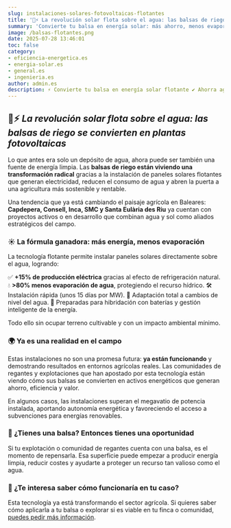 ```yaml
---
slug: instalaciones-solares-fotovoltaicas-flotantes
title: '🌊⚡ La revolución solar flota sobre el agua: las balsas de riego se convierten en plantas fotovoltaicas'
summary: 'Convierte tu balsa en energía solar: más ahorro, menos evaporación y sin ocupar terreno agrícola.'
image: /balsas-flotantes.png
date: 2025-07-28 13:46:01
toc: false
category:
- eficiencia-energetica.es
- energia-solar.es
- general.es
- ingenieria.es
author: admin.es
description: ⚡ Convierte tu balsa en energía solar flotante ✔ Ahorra agua y luz ✚ Solución rentable y sostenible para el campo ➥ ¡Descúbrela!
---
```

## 🌊⚡ _La revolución solar flota sobre el agua: las balsas de riego se convierten en plantas fotovoltaicas_

Lo que antes era solo un depósito de agua, ahora puede ser también una fuente de energía limpia. Las **balsas de riego están viviendo una transformación radical** gracias a la instalación de paneles solares flotantes que generan electricidad, reducen el consumo de agua y abren la puerta a una agricultura más sostenible y rentable.

Una tendencia que ya está cambiando el paisaje agrícola en Baleares: **Capdepera, Consell, Inca, SMC y Santa Eulària des Riu** ya cuentan con proyectos activos o en desarrollo que combinan agua y sol como aliados estratégicos del campo.

### ☀️ La fórmula ganadora: más energía, menos evaporación

La tecnología flotante permite instalar paneles solares directamente sobre el agua, logrando:

✅ **+15% de producción eléctrica** gracias al efecto de refrigeración natural.
💧 **>80% menos evaporación de agua**, protegiendo el recurso hídrico.
🛠️ Instalación rápida (unos 15 días por MW).
🔄 Adaptación total a cambios de nivel del agua.
🔋 Preparadas para hibridación con baterías y gestión inteligente de la energía.

Todo ello sin ocupar terreno cultivable y con un impacto ambiental mínimo.

### 🌍 Ya es una realidad en el campo

Estas instalaciones no son una promesa futura: **ya están funcionando** y demostrando resultados en entornos agrícolas reales. Las comunidades de regantes y explotaciones que han apostado por esta tecnología están viendo cómo sus balsas se convierten en activos energéticos que generan ahorro, eficiencia y valor.

En algunos casos, las instalaciones superan el megavatio de potencia instalada, aportando autonomía energética y favoreciendo el acceso a subvenciones para energías renovables.

### 🚜 ¿Tienes una balsa? Entonces tienes una oportunidad

Si tu explotación o comunidad de regantes cuenta con una balsa, es el momento de repensarla. Esa superficie puede empezar a producir energía limpia, reducir costes y ayudarte a proteger un recurso tan valioso como el agua.

### 🔎 ¿Te interesa saber cómo funcionaría en tu caso?

Esta tecnología ya está transformando el sector agrícola. Si quieres saber cómo aplicarla a tu balsa o explorar si es viable en tu finca o comunidad, [puedes pedir más información](https://solventie.es/contacto/).
